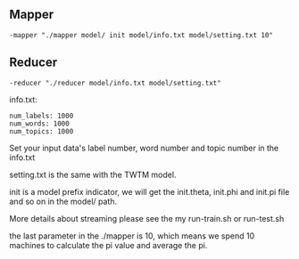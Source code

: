 


Mapper
-------------------


```
-mapper "./mapper model/ init model/info.txt model/setting.txt 10"
```


Reducer
-------------------

```
-reducer "./reducer model/info.txt model/setting.txt"
```

info.txt:
```
num_labels: 1000
num_words: 1000
num_topics: 1000
```
Set your input data's label number, word number and topic number in the info.txt <br/>


setting.txt is the same with the TWTM model. <br/>

init is a model prefix indicator, we will get the init.theta, init.phi and init.pi file and so on in the model/ path. <br/>

More details about streaming please see the my run-train.sh or run-test.sh <br/>

the last parameter in the ./mapper is 10, which means we spend 10 machines to calculate the pi value and average the pi.


